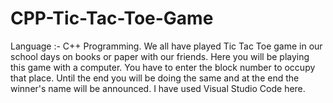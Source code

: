 # CPP-Tic-Tac-Toe-Game
Language :- C++ Programming.  We all have played Tic Tac Toe game in our school days on books or paper with our friends. Here you will be playing this game with a computer. You have to enter the block number to occupy that place. Until the end you will be doing the same and at the end the winner's name will be announced. I have used Visual Studio Code here.
